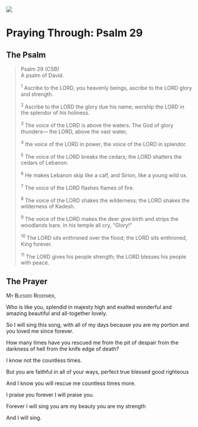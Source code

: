 <img class="intro-left" style="margin-top:10px" src="/images/art-paris-psalter.jpg">

# Praying Through: Psalm 29

<p style="clear:both;">

## The Psalm

>Psalm 29 (CSB)  
><sup></sup> A psalm of David. 
>
><sup>1</sup> Ascribe to the LORD, you heavenly beings, ascribe to the LORD glory and strength. 
>
><sup>2</sup> Ascribe to the LORD the glory due his name; worship the LORD in the splendor of his holiness. 
>
><sup>3</sup> The voice of the LORD is above the waters. The God of glory thunders— the LORD, above the vast water, 
>
><sup>4</sup> the voice of the LORD in power, the voice of the LORD in splendor. 
>
><sup>5</sup> The voice of the LORD breaks the cedars; the LORD shatters the cedars of Lebanon. 
>
><sup>6</sup> He makes Lebanon skip like a calf, and Sirion, like a young wild ox. 
>
><sup>7</sup> The voice of the LORD flashes flames of fire. 
>
><sup>8</sup> The voice of the LORD shakes the wilderness; the LORD shakes the wilderness of Kadesh. 
>
><sup>9</sup> The voice of the LORD makes the deer give birth and strips the woodlands bare. In his temple all cry, “Glory!” 
>
><sup>10</sup> The LORD sits enthroned over the flood; the LORD sits enthroned, King forever. 
>
><sup>11</sup> The LORD gives his people strength; the LORD blesses his people with peace.

## The Prayer

<div style="font-variant: small-caps;">My Blessed Redeemer,</div>


Who is like you,
    splendid in majesty
    high and exalted
    wonderful and amazing
    beautiful and all-together lovely.

So I will sing this song,
    with all of my days
    because you are my portion
    and you loved me since forever.

How many times have you rescued me
    from the pit of despair
    from the darkness of hell
    from the knife edge of death?

I know not the countless times.

But you are faithful in all of your ways,
    perfect
    true
    blessed
    good
    righteous

And I know you will rescue me countless times more.

I praise you forever I will praise you.

Forever I will sing
    you are my beauty
    you are my strength

And I will sing.
